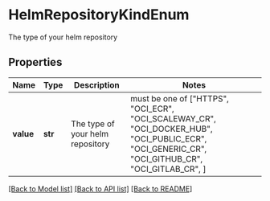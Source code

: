 # HelmRepositoryKindEnum

The type of your helm repository

## Properties
Name | Type | Description | Notes
------------ | ------------- | ------------- | -------------
**value** | **str** | The type of your helm repository |  must be one of ["HTTPS", "OCI_ECR", "OCI_SCALEWAY_CR", "OCI_DOCKER_HUB", "OCI_PUBLIC_ECR", "OCI_GENERIC_CR", "OCI_GITHUB_CR", "OCI_GITLAB_CR", ]

[[Back to Model list]](../README.md#documentation-for-models) [[Back to API list]](../README.md#documentation-for-api-endpoints) [[Back to README]](../README.md)


